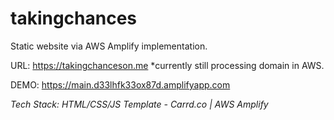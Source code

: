# takingchances

Static website via AWS Amplify implementation.

URL: https://takingchanceson.me *currently still processing domain in AWS.

DEMO: https://main.d33lhfk33ox87d.amplifyapp.com

*Tech Stack: HTML/CSS/JS Template - Carrd.co | AWS Amplify*
